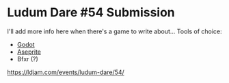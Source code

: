 # Ludum Dare #54 Submission

I'll add more info here when there's a game to write about... Tools of choice:

- [Godot](https://godotengine.org/)
- [Aseprite](https://www.aseprite.org/)
- Bfxr (?)

https://ldjam.com/events/ludum-dare/54/
